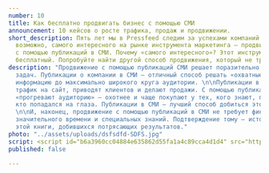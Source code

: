 ```yaml
---
number: 10
title: Как бесплатно продвигать бизнес с помощью СМИ
announcement: 10 кейсов о росте трафика, продаж и продвижении.
short_description: Пять лет мы в Pressfeed следим за успехами компаний в использовании,
  возможно, самого интересного на рынке инструмента маркетинга — продвижения бизнеса
  с помощью публикаций в СМИ. Почему «самого интересного»? Этот инструмент абсолютно
  бесплатный. Попробуйте найти другой способ продвижения, который не требует затрат.
description: "Продвижение с помощью публикаций СМИ решает поразительно широкий спектр
  задач. Публикации о компании в СМИ — отличный способ решать «охватные» задачи, доносить
  информацию до максимально широкого круга аудитории. \n\nПубликации в СМИ привлекают
  трафик на сайт, приводят клиентов и делают продажи. С помощью публикаций в СМИ компании
  «прогревают аудиторию» — охотнее и чаще покупают у тех, кого знают, про кого слышали,
  кто попадался на глаза. Публикации в СМИ — лучший способ добиться этого эффекта.
  \n\nИ, наконец, продвижение с помощью публикаций в СМИ не требует финансовых затрат,
  значительного времени и специальных знаний. Подтверждение тому — истории героев
  этой книги, добившихся потрясающих результатов."
photo: "../assets/uploads/dsfsdfd-SDFS.jpg"
script: <script id="b6a3960cc04884e635862d55fa1a4c89cca4d1d4" src="https://edu.pressfeed.ru/pl/lite/widget/script?id=144116"></script>
published: false

---
```

